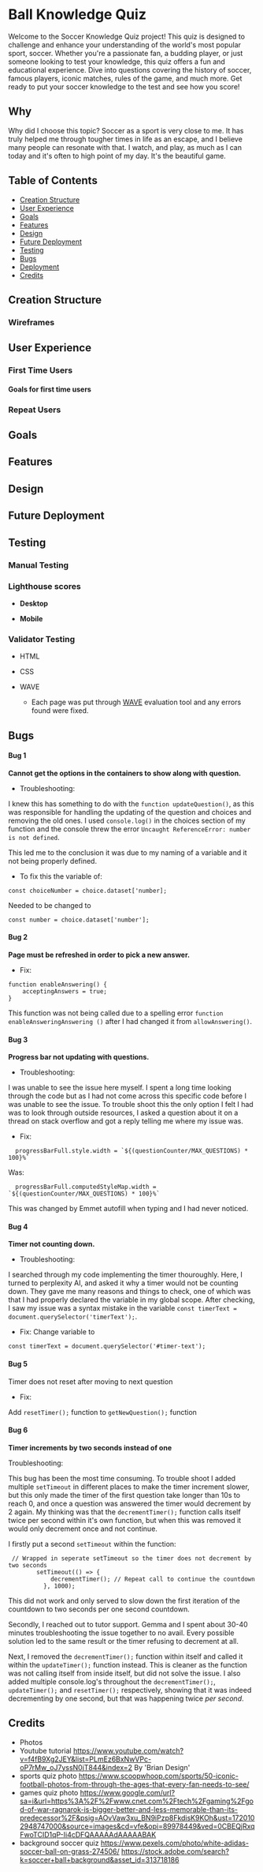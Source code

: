 # Ball Knowledge Quiz

Welcome to the Soccer Knowledge Quiz project! This quiz is designed to challenge and enhance your understanding of the world's most popular sport, soccer. Whether you're a passionate fan, a budding player, or just someone looking to test your knowledge, this quiz offers a fun and educational experience. Dive into questions covering the history of soccer, famous players, iconic matches, rules of the game, and much more. Get ready to put your soccer knowledge to the test and see how you score!

## Why 

Why did I choose this topic? Soccer as a sport is very close to me. It has truly helped me through tougher times in life as an escape, and I believe many people can resonate with that. I watch, and play, as much as I can today and it's often to high point of my day. It's the beautiful game.

## Table of Contents

- [Creation Structure](#creation-structure)
- [User Experience](#user-experience)
- [Goals](#goals)
- [Features](#features)
- [Design](#design)
- [Future Deployment](#future-deployment)
- [Testing](#testing)
- [Bugs](#bugs)
- [Deployment](#deployment)
- [Credits](#credits)

## Creation Structure
### Wireframes

## User Experience

### First Time Users

#### Goals for first time users


### Repeat Users


## Goals

## Features


## Design






## Future Deployment

## Testing 

### Manual Testing


### Lighthouse scores
- **Desktop**


- **Mobile**


### Validator Testing 

- HTML
  
- CSS
  

- WAVE
  - Each page was put through [WAVE](https://wave.webaim.org/) evaluation tool and any errors found were fixed.

## Bugs
#### Bug 1 

**Cannot get the options in the containers to show along with question.**

- Troubleshooting:

I knew this has something to do with the ```function updateQuestion()```, as this was responsible for handling the updating of the question and choices and removing the old ones. I used  ```console.log()``` in the choices section of my function and the console threw the error ```Uncaught ReferenceError: number is not defined```.

This led me to the conclusion it was due to my naming of a variable and it not being properly defined.

- To fix this the variable of:

```
const choiceNumber = choice.dataset['number];
```

Needed to be changed to

```
const number = choice.dataset['number'];
```

#### Bug 2 

**Page must be refreshed in order to pick a new answer.**
- Fix:

``` 
function enableAnswering() {
    acceptingAnswers = true;
}
```
This function was not being called due to a spelling error ```function enableAnsweringAnswering ()``` after I had changed it from ```allowAnswering()```.

#### Bug 3

**Progress bar not updating with questions.**

- Troubleshooting:

I was unable to see the issue here myself. I spent a long time looking through the code but as I had not come across this specific code before I was unable to see the issue. To trouble shoot this the only option I felt I had was to look through outside resources, I asked a question about it on a thread on stack overflow and got a reply telling me where my issue was. 

- Fix:
```
  progressBarFull.style.width = `${(questionCounter/MAX_QUESTIONS) * 100}%`
  ```
Was:
  ```
    progressBarFull.computedStyleMap.width = `${(questionCounter/MAX_QUESTIONS) * 100}%`
  ```

This was changed by Emmet autofill when typing and I had never noticed. 

#### Bug 4 

**Timer not counting down.**

- Troubleshooting:

I searched through my code implementing the timer thouroughly. Here, I turned to perplexity AI, and asked it why a timer would not be counting down. They gave me many reasons and things to check, one of which was that I had properly declared the variable in my global scope. After checking, I saw my issue was a syntax mistake in the variable ```const timerText = document.querySelector('timerText');```.

- Fix: Change variable to
```
const timerText = document.querySelector('#timer-text');
```

#### Bug 5

Timer does not reset after moving to next question
- Fix: 

Add ```resetTimer();``` function to ```getNewQuestion();``` function

#### Bug 6

**Timer increments by two seconds instead of one**

Troubleshooting: 

This bug has been the most time consuming. To trouble shoot I added multiple ```setTimeout``` in different places to make the timer increment slower, but this only made the timer of the first question take longer than 10s to reach 0, and once a question was answered the timer would decrement by 2 again. My thinking was that the ```decrementTimer();``` function calls itself twice per second within it's own function, but when this was removed it would only decrement once and not continue. 

I firstly put a second ```setTimeout``` within the function: 
```
 // Wrapped in seperate setTimeout so the timer does not decrement by two seconds
        setTimeout(() => {
            decrementTimer(); // Repeat call to continue the countdown
          }, 1000);
```
This did not work and only served to slow down the first iteration of the countdown to two seconds per one second countdown.

Secondly, I reached out to tutor support. Gemma and I spent about 30-40 minutes troubleshooting the issue together to no avail. Every possible solution led to the same result or the timer refusing to decrement at all. 

Next, I removed the ```decrementTimer();``` function within itself and called it within the ```updateTimer();``` function instead. This is cleaner as the function was not calling itself from inside itself, but did not solve the issue. I also added multiple console.log's throughout the ```decrementTimer();```, ```updateTimer();``` and ```resetTimer();``` respectively, showing that it was indeed decrementing by one second, but that was happening twice *per second*.

## Credits
- Photos 
- Youtube tutorial https://www.youtube.com/watch?v=f4fB9Xg2JEY&list=PLmEz6BxNwVPc-oP7rMw_oJ7yssN0jT844&index=2 By 'Brian Design'
- sports quiz photo https://www.scoopwhoop.com/sports/50-iconic-football-photos-from-through-the-ages-that-every-fan-needs-to-see/
- games quiz photo https://www.google.com/url?sa=i&url=https%3A%2F%2Fwww.cnet.com%2Ftech%2Fgaming%2Fgod-of-war-ragnarok-is-bigger-better-and-less-memorable-than-its-predecessor%2F&psig=AOvVaw3xu_BN9iPzp8FkdisK9KOh&ust=1720102948747000&source=images&cd=vfe&opi=89978449&ved=0CBEQjRxqFwoTCID1qP-Ii4cDFQAAAAAdAAAAABAK
- background soccer quiz https://www.pexels.com/photo/white-adidas-soccer-ball-on-grass-274506/
https://stock.adobe.com/search?k=soccer+ball+background&asset_id=313718186